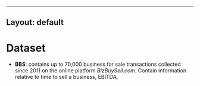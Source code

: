 
---
Layout: default
---

# Dataset

- **BBS**: contains up to 70,000 business for sale transactions collected since 2011 on the online platform *BizBuySell.com*. Contain information relative to time to sell a business, EBITDA, 
